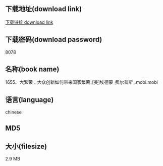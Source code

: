 ## 下载地址(download link)
[下载链接 download link](https://voluble-croquembouche-d321dc.netlify.app/?s=1655%E3%80%81%E5%A4%A7%E7%B9%81%E8%8D%A3%EF%BC%9A%E5%A4%A7%E4%BC%97%E5%88%9B%E6%96%B0%E5%A6%82%E4%BD%95%E5%B8%A6%E6%9D%A5%E5%9B%BD%E5%AE%B6%E7%B9%81%E8%8D%A3_%5B%E7%BE%8E%5D%E5%9F%83%E5%BE%B7%E8%92%99_%E8%B4%B9%E5%B0%94%E6%99%AE%E6%96%AF_.mobi)

## 下载密码(download password)
8078

## 名称(book name)
1655、大繁荣：大众创新如何带来国家繁荣_[美]埃德蒙_费尔普斯_.mobi.mobi

## 语言(language)
chinese

## MD5


## 大小(filesize)
2.9 MB
